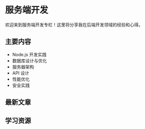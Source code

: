 # 服务端开发

欢迎来到服务端开发专栏！这里将分享我在后端开发领域的经验和心得。

## 主要内容

- Node.js 开发实践
- 数据库设计与优化
- 服务器架构
- API 设计
- 性能优化
- 安全实践

## 最新文章



## 学习资源

